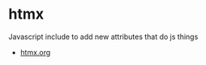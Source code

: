 htmx
====

Javascript include to add new attributes that do js things

* [htmx.org](https://htmx.org/reference/)
